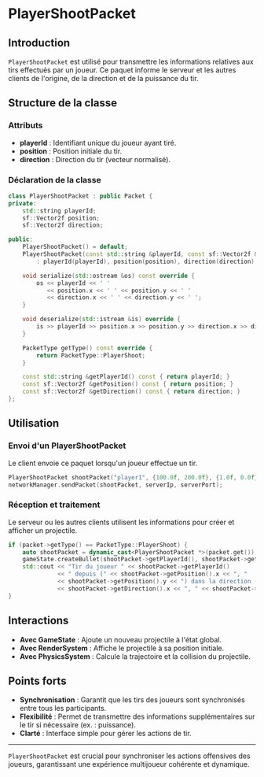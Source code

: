 # PlayerShootPacket

## Introduction

`PlayerShootPacket` est utilisé pour transmettre les informations relatives aux tirs effectués par un joueur. Ce paquet informe le serveur et les autres clients de l'origine, de la direction et de la puissance du tir.

## Structure de la classe

### Attributs

- **playerId** : Identifiant unique du joueur ayant tiré.
- **position** : Position initiale du tir.
- **direction** : Direction du tir (vecteur normalisé).

### Déclaration de la classe

```cpp
class PlayerShootPacket : public Packet {
private:
    std::string playerId;
    sf::Vector2f position;
    sf::Vector2f direction;

public:
    PlayerShootPacket() = default;
    PlayerShootPacket(const std::string &playerId, const sf::Vector2f &position, const sf::Vector2f &direction)
        : playerId(playerId), position(position), direction(direction) {}

    void serialize(std::ostream &os) const override {
        os << playerId << ' '
           << position.x << ' ' << position.y << ' '
           << direction.x << ' ' << direction.y << ' ';
    }

    void deserialize(std::istream &is) override {
        is >> playerId >> position.x >> position.y >> direction.x >> direction.y;
    }

    PacketType getType() const override {
        return PacketType::PlayerShoot;
    }

    const std::string &getPlayerId() const { return playerId; }
    const sf::Vector2f &getPosition() const { return position; }
    const sf::Vector2f &getDirection() const { return direction; }
};
```

## Utilisation

### Envoi d'un PlayerShootPacket

Le client envoie ce paquet lorsqu'un joueur effectue un tir.

```cpp
PlayerShootPacket shootPacket("player1", {100.0f, 200.0f}, {1.0f, 0.0f});
networkManager.sendPacket(shootPacket, serverIp, serverPort);
```

### Réception et traitement

Le serveur ou les autres clients utilisent les informations pour créer et afficher un projectile.

```cpp
if (packet->getType() == PacketType::PlayerShoot) {
    auto shootPacket = dynamic_cast<PlayerShootPacket *>(packet.get());
    gameState.createBullet(shootPacket->getPlayerId(), shootPacket->getPosition(), shootPacket->getDirection());
    std::cout << "Tir du joueur " << shootPacket->getPlayerId()
              << " depuis (" << shootPacket->getPosition().x << ", "
              << shootPacket->getPosition().y << ") dans la direction ("
              << shootPacket->getDirection().x << ", " << shootPacket->getDirection().y << ")" << std::endl;
}
```

## Interactions

- **Avec GameState** : Ajoute un nouveau projectile à l'état global.
- **Avec RenderSystem** : Affiche le projectile à sa position initiale.
- **Avec PhysicsSystem** : Calcule la trajectoire et la collision du projectile.

## Points forts

- **Synchronisation** : Garantit que les tirs des joueurs sont synchronisés entre tous les participants.
- **Flexibilité** : Permet de transmettre des informations supplémentaires sur le tir si nécessaire (ex. : puissance).
- **Clarté** : Interface simple pour gérer les actions de tir.

---

`PlayerShootPacket` est crucial pour synchroniser les actions offensives des joueurs, garantissant une expérience multijoueur cohérente et dynamique.


